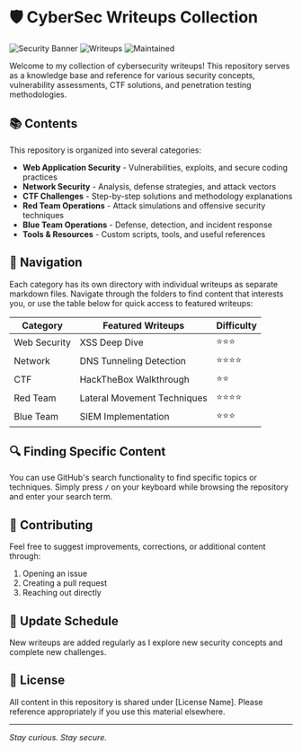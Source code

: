 # 🛡️ CyberSec Writeups Collection

![Security Banner](https://img.shields.io/badge/Security-Focused-blue)
![Writeups](https://img.shields.io/badge/Cybersecurity-Writeups-green)
![Maintained](https://img.shields.io/badge/Status-Maintained-brightgreen)

Welcome to my collection of cybersecurity writeups! This repository serves as a knowledge base and reference for various security concepts, vulnerability assessments, CTF solutions, and penetration testing methodologies.

## 📚 Contents

This repository is organized into several categories:

- **Web Application Security** - Vulnerabilities, exploits, and secure coding practices
- **Network Security** - Analysis, defense strategies, and attack vectors
- **CTF Challenges** - Step-by-step solutions and methodology explanations
- **Red Team Operations** - Attack simulations and offensive security techniques
- **Blue Team Operations** - Defense, detection, and incident response
- **Tools & Resources** - Custom scripts, tools, and useful references

## 🧭 Navigation

Each category has its own directory with individual writeups as separate markdown files. Navigate through the folders to find content that interests you, or use the table below for quick access to featured writeups:

| Category | Featured Writeups | Difficulty |
|----------|-------------------|------------|
| Web Security | XSS Deep Dive | ⭐⭐⭐ |
| Network | DNS Tunneling Detection | ⭐⭐⭐⭐ |
| CTF | HackTheBox Walkthrough | ⭐⭐ |
| Red Team | Lateral Movement Techniques | ⭐⭐⭐⭐ |
| Blue Team | SIEM Implementation | ⭐⭐⭐ |

## 🔍 Finding Specific Content

You can use GitHub's search functionality to find specific topics or techniques. Simply press `/` on your keyboard while browsing the repository and enter your search term.

## 🤝 Contributing

Feel free to suggest improvements, corrections, or additional content through:

1. Opening an issue
2. Creating a pull request
3. Reaching out directly

## 📅 Update Schedule

New writeups are added regularly as I explore new security concepts and complete new challenges.

## 📝 License

All content in this repository is shared under [License Name]. Please reference appropriately if you use this material elsewhere.

---

*Stay curious. Stay secure.*
